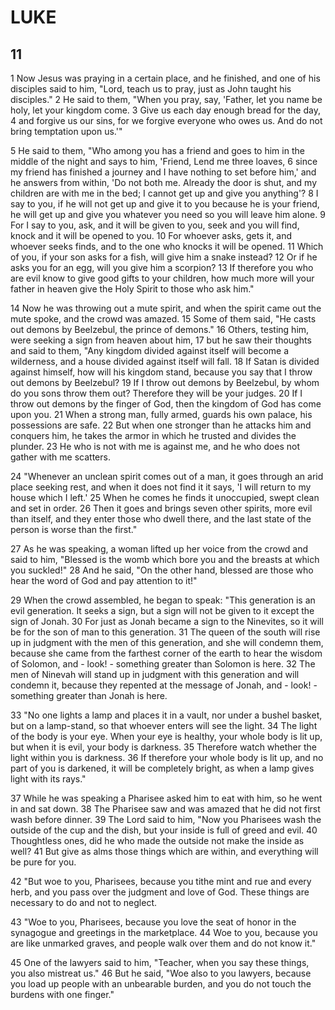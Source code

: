# LUKE

## 11

1 Now Jesus was praying in a certain place, and he finished, and one of his disciples said to him, "Lord, teach us to pray, just as John taught his disciples." 2 He said to them, "When you pray, say, 'Father, let you name be holy, let your kingdom come. 3 Give us each day enough bread for the day, 4 and forgive us our sins, for we forgive everyone who owes us. And do not bring temptation upon us.'"

5 He said to them, "Who among you has a friend and goes to him in the middle of the night and says to him, 'Friend, Lend me three loaves, 6 since my friend has finished a journey and I have nothing to set before him,' and he answers from within, 'Do not both me. Already the door is shut, and my children are with me in the bed; I cannot get up and give you anything'? 8 I say to you, if he will not get up and give it to you because he is your friend, he will get up and give you whatever you need so you will leave him alone. 9 For I say to you, ask, and it will be given to you, seek and you will find, knock and it will be opened to you. 10 For whoever asks, gets it, and whoever seeks finds, and to the one who knocks it will be opened. 11 Which of you, if your son asks for a fish, will give him a snake instead? 12 Or if he asks you for an egg, will you give him a scorpion? 13 If therefore you who are evil know to give good gifts to your children, how much more will your father in heaven give the Holy Spirit to those who ask him."

14 Now he was throwing out a mute spirit, and when the spirit came out the mute spoke, and the crowd was amazed. 15 Some of them said, "He casts out demons by Beelzebul, the prince of demons." 16 Others, testing him, were seeking a sign from heaven about him, 17 but he saw their thoughts and said to them, "Any kingdom divided against itself will become a wilderness, and a house divided against itself will fall. 18 If Satan is divided against himself, how will his kingdom stand, because you say that I throw out demons by Beelzebul? 19 If I throw out demons by Beelzebul, by whom do you sons throw them out? Therefore they will be your judges. 20 If I throw out demons by the finger of God, then the kingdom of God has come upon you. 21 When a strong man, fully armed, guards his own palace, his possessions are safe. 22 But when one stronger than he attacks him and conquers him, he takes the armor in which he trusted and divides the plunder. 23 He who is not with me is against me, and he who does not gather with me scatters.

24 "Whenever an unclean spirit comes out of a man, it goes through an arid place seeking rest, and when it does not find it it says, 'I will return to my house which I left.' 25 When he comes he finds it unoccupied, swept clean and set in order. 26 Then it goes and brings seven other spirits, more evil than itself, and they enter those who dwell there, and the last state of the person is worse than the first."

27 As he was speaking, a woman lifted up her voice from the crowd and said to him, "Blessed is the womb which bore you and the breasts at which you suckled!" 28 And he said, "On the other hand, blessed are those who hear the word of God and pay attention to it!"

29 When the crowd assembled, he began to speak: "This generation is an evil generation. It seeks a sign, but a sign will not be given to it except the sign of Jonah. 30 For just as Jonah became a sign to the Ninevites, so it will be for the son of man to this generation. 31 The queen of the south will rise up in judgment with the men of this generation, and she will condemn them, because she came from the farthest corner of the earth to hear the wisdom of Solomon, and - look! - something greater than Solomon is here. 32 The men of Ninevah will stand up in judgment with this generation and will condemn it, because they repented at the message of Jonah, and - look! - something greater than Jonah is here. 

33 "No one lights a lamp and places it in a vault, nor under a bushel basket, but on a lamp-stand, so that whoever enters will see the light. 34 The light of the body is your eye. When your eye is healthy, your whole body is lit up, but when it is evil, your body is darkness. 35 Therefore watch whether the light within you is darkness. 36 If therefore your whole body is lit up, and no part of you is darkened, it will be completely bright, as when a lamp gives light with its rays."

37 While he was speaking a Pharisee asked him to eat with him, so he went in and sat down. 38 The Pharisee saw and was amazed that he did not first wash before dinner. 39 The Lord said to him, "Now you Pharisees wash the outside of the cup and the dish, but your inside is full of greed and evil. 40 Thoughtless ones, did he who made the outside not make the inside as well? 41 But give as alms those things which are within, and everything will be pure for you.

42 "But woe to you, Pharisees, because you tithe mint and rue and every herb, and you pass over the judgment and love of God. These things are necessary to do and not to neglect.

43 "Woe to you, Pharisees, because you love the seat of honor in the synagogue and greetings in the marketplace. 44 Woe to you, because you are like unmarked graves, and people walk over them and do not know it."

45 One of the lawyers said to him, "Teacher, when you say these things, you also mistreat us." 46 But he said, "Woe also to you lawyers, because you load up people with an unbearable burden, and you do not touch the burdens with one finger."